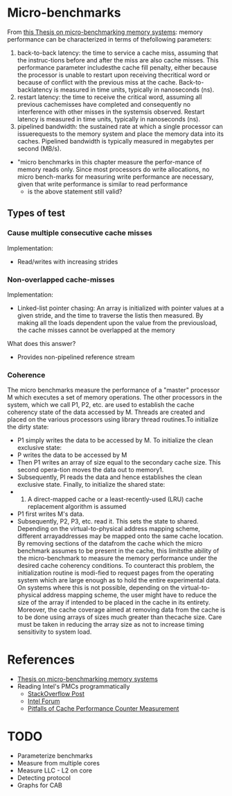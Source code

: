 # Micro-benchmarks

From [this Thesis on micro-benchmarking memory systems](https://pdfs.semanticscholar.org/1d32/09cc498254eac8fc1fea0afd8a4d285b0be9.pdf):
memory performance can be characterized in terms of thefollowing parameters:
1. back-to-back latency: the time to service a cache miss, assuming that the instruc-tions before and after the miss are also cache misses. This performance parameter includesthe cache fill penalty, either because the processor is unable to restart upon receiving thecritical word or because of conflict with the previous miss at the cache. Back-to-backlatency is measured in time units, typically in nanoseconds (ns).
2. restart latency: the time to receive the critical word, assuming all previous cachemisses have completed and consequently no interference with other misses in the systemsis observed. Restart latency is measured in time units, typically in nanoseconds (ns).
3. pipelined bandwidth: the sustained rate at which a single processor can issuerequests to the memory system and place the memory data into its caches. Pipelined bandwidth is typically measured in megabytes per second (MB/s).

- "micro benchmarks in this chapter measure the perfor-mance of memory reads only. Since most processors do write allocations, no micro bench-marks for measuring write performance are necessary, given that write performance is similar to read performance
  - is the above statement still valid?

## Types of test
### Cause multiple consecutive cache misses
Implementation:
- Read/writes with increasing strides

### Non-overlapped cache-misses
Implementation:
- Linked-list pointer chasing: An array is initialized with pointer values at a given stride, and the time to traverse the listis then measured. By making all the loads dependent upon the value from the previousload, the cache misses cannot be overlapped at the memory

What does this answer?
- Provides non-pipelined reference stream

### Coherence
The micro benchmarks measure the performance of a "master" processor M which executes a set of memory operations. The other processors in the system, which we call P1, P2, etc. are used to establish the cache coherency state of the data accessed by M. Threads are created and placed on the various processors using library thread routines.To initialize the dirty state:
  - P1 simply writes the data to be accessed by M.
To initialize the clean exclusive state:
  - P writes the data to be accessed by M
  - Then P1 writes an array of size equal to the secondary cache size. This second opera-tion moves the data out to memory1.
  - Subsequently, Pl reads the data and hence establishes the clean exclusive state.
Finally, to initialize the shared state:
  - 1. A direct-mapped cache or a least-recently-used (LRU) cache replacement algorithm is assumed
  - P1 first writes M's data.
  - Subsequently, P2, P3, etc. read it. This sets the state to shared.
Depending on the virtual-to-physical address mapping scheme, different arrayaddresses may be mapped onto the same cache location. By removing sections of the datafrom the cache which the micro benchmark assumes to be present in the cache, this limitsthe ability of the micro-benchmark to measure the memory performance under the desired cache coherency conditions. To counteract this problem, the initialization routine is modi-fied to request pages from the operating system which are large enough as to hold the entire experimental data. On systems where this is not possible, depending on the virtual-to-physical address mapping scheme, the user might have to reduce the size of the array if intended to be placed in the cache in its entirety. Moreover, the cache coverage aimed at removing data from the cache is to be done using arrays of sizes much greater than thecache size. Care must be taken in reducing the array size as not to increase timing sensitivity to system load.

# References
- [Thesis on micro-benchmarking memory systems](https://pdfs.semanticscholar.org/1d32/09cc498254eac8fc1fea0afd8a4d285b0be9.pdf)
- Reading Intel's PMCs programmatically
  - [StackOverflow Post](https://stackoverflow.com/questions/49179295/how-to-read-pmc-performance-monitoring-counter-of-intel-processor)
  - [Intel Forum](https://software.intel.com/en-us/forums/software-tuning-performance-optimization-platform-monitoring/topic/595214)
  - [Pitfalls of Cache Performance Counter Measurement](http://sites.utexas.edu/jdm4372/2013/07/14/notes-on-the-mystery-of-hardware-cache-performance-counters/)

# TODO
* Parameterize benchmarks
* Measure from multiple cores
* Measure LLC - L2 on core
* Detecting protocol
* Graphs for CAB
